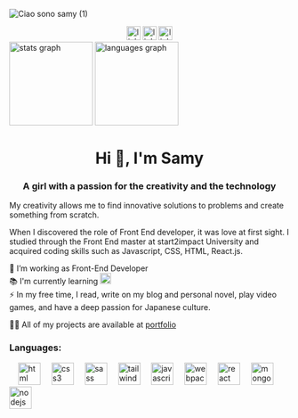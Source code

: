![Ciao sono samy (1)](https://github.com/SamantaMancini/SamantaMancini/assets/118011618/c351161d-c193-4544-9d93-a09bee6b73f8)
<div align="center">
  <a href="https://www.linkedin.com/in/samantamancini/" target="_blank">
  <img src="https://img.shields.io/static/v1?message=LinkedIn&logo=linkedin&label=&color=0077B5&logoColor=white&labelColor=&style=for-the-badge" height="25" alt="linkedin logo"  /></a>
  <a href="mailto:s.mancini93@hotmail.it" target="_blank">
  <img src="https://img.shields.io/badge/Gmail-D14836?style=for-the-badge&logo=gmail&logoColor=white" height="25" alt="linkedin logo"  /></a>
   <a href="https://discord.com/users/Misaki#9328" target="_blank">
  <img src="https://img.shields.io/badge/Discord-7289DA?style=for-the-badge&logo=discord&logoColor=white" height="25" alt="linkedin logo"  /></a>
</div>

<div align="left">
  <img src="https://github-readme-stats.vercel.app/api?username=SamantaMancini&hide_title=false&hide_rank=false&show_icons=true&include_all_commits=true&count_private=true&disable_animations=false&theme=dracula&locale=en&hide_border=false&order=1" height="150" alt="stats graph"  />
  <img src="https://github-readme-stats.vercel.app/api/top-langs?username=SamantaMancini&locale=en&hide_title=false&layout=compact&card_width=320&langs_count=5&theme=dracula&hide_border=false&order=2" height="150" alt="languages graph"  />
</div>

<h1 align="center">Hi 👋, I'm Samy</h1>
<h3 align="center">A girl with a passion for the creativity and the technology</h3>
<p> My creativity allows me to find innovative solutions to problems and create something from scratch. 
 
When I discovered the role of Front End developer, it was love at first sight. I studied through the Front End master at start2impact University and acquired coding skills such as Javascript, CSS, HTML, React.js. 

🔭 I’m working as Front-End Developer<br> 📚 I'm currently learning <a href="https://www.python.org" target="_blank" rel="noreferrer"> 
  <img src="https://cdn.jsdelivr.net/gh/devicons/devicon/icons/python/python-original.svg" height="20" alt="python logo"  /></a> <br> ⚡ In my free time, I read, write on my blog and personal novel, play video games, and have a deep passion for Japanese culture. </p>

👨‍💻 All of my projects are available at [portfolio](https://samantamanciniportfolio.netlify.app/)

<h3 align="left">Languages:</h3>
<div align="left">
  <img width="12" />
  <img src="https://cdn.jsdelivr.net/gh/devicons/devicon/icons/html/html-original.svg" height="40" alt="html logo"  />
  <img width="12" />
  <img src="https://cdn.jsdelivr.net/gh/devicons/devicon/icons/css3/css3-original.svg" height="40" alt="css3 logo"  />
  <img width="12" />
  <img src="https://cdn.jsdelivr.net/gh/devicons/devicon/icons/sass/sass-original.svg" height="40" alt="sass logo"  />
  <img width="12" />
  <img src="https://cdn.jsdelivr.net/gh/devicons/devicon/icons/tailwindcss/tailwindcss-original.svg" height="40" alt="tailwindcss logo"  />
  <img width="12" />
  <img src="https://cdn.jsdelivr.net/gh/devicons/devicon/icons/javascript/javascript-original.svg" height="40" alt="javascript logo"  /> 
  <img width="12" />
  <img src="https://cdn.jsdelivr.net/gh/devicons/devicon/icons/webpack/webpack-original.svg" height="40" alt="webpack logo"  />
  <img width="12" />
  <img src="https://cdn.jsdelivr.net/gh/devicons/devicon/icons/react/react-original.svg" height="40" alt="react logo"  />
  <img width="12" />
  <img src="https://cdn.jsdelivr.net/gh/devicons/devicon/icons/mongodb/mongodb-original.svg" height="40" alt="mongodb logo"  />
  <img width="12" />
  <img src="https://cdn.jsdelivr.net/gh/devicons/devicon/icons/nodejs/nodejs-original.svg" height="40" alt="nodejs logo"  />
</div>





